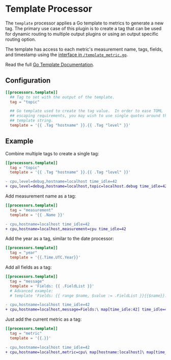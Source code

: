 # Template Processor

The `template` processor applies a Go template to metrics to generate a new
tag.  The primary use case of this plugin is to create a tag that can be used
for dynamic routing to multiple output plugins or using an output specific
routing option.

The template has access to each metric's measurement name, tags, fields, and
timestamp using the [interface in `/template_metric.go`](template_metric.go).

Read the full [Go Template Documentation][].

## Configuration

```toml
[[processors.template]]
  ## Tag to set with the output of the template.
  tag = "topic"

  ## Go template used to create the tag value.  In order to ease TOML
  ## escaping requirements, you may wish to use single quotes around the
  ## template string.
  template = '{{ .Tag "hostname" }}.{{ .Tag "level" }}'
```

## Example

Combine multiple tags to create a single tag:

```toml
[[processors.template]]
  tag = "topic"
  template = '{{ .Tag "hostname" }}.{{ .Tag "level" }}'
```

```diff
- cpu,level=debug,hostname=localhost time_idle=42
+ cpu,level=debug,hostname=localhost,topic=localhost.debug time_idle=42
```

Add measurement name as a tag:

```toml
[[processors.template]]
  tag = "measurement"
  template = '{{ .Name }}'
```

```diff
- cpu,hostname=localhost time_idle=42
+ cpu,hostname=localhost,measurement=cpu time_idle=42
```

Add the year as a tag, similar to the date processor:

```toml
[[processors.template]]
  tag = "year"
  template = '{{.Time.UTC.Year}}'
```

Add all fields as a tag:

```toml
[[processors.template]]
  tag = "message"
  template = 'Fields: {{ .FieldList }}'
  # Advanced example:
  # template 'Fields: {{ range $name, $value := .FieldList }}{{$name}}:{{$value}} {{end}}'
```

```diff
- cpu,hostname=localhost time_idle=42
+ cpu,hostname=localhost,message=Fields:\ map[time_idle:42] time_idle=42
```

Just add the current metric as a tag:

```toml
[[processors.template]]
  tag = "metric"
  template = '{{.}}'
```

```diff
- cpu,hostname=localhost time_idle=42
+ cpu,hostname=localhost,metric=cpu\ map[hostname:localhost]\ map[time_idle:42]\ 1257894000000000000 time_idle=42
```

[Go Template Documentation]: https://golang.org/pkg/text/template/
